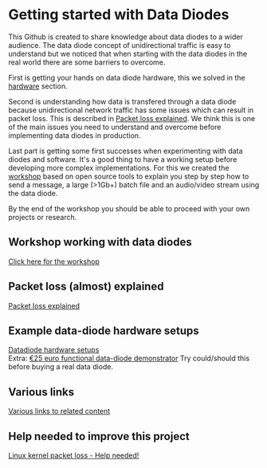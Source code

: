 # Getting started with Data Diodes

This Github is created to share knowledge about data diodes to a wider audience. The data diode concept of unidirectional traffic is easy to understand but we noticed that when starting with the data diodes in the real world there are some barriers to overcome.

First is getting your hands on data diode hardware, this we solved in the [hardware](datadiode_hardware_setups.md) section.

Second is understanding how data is transfered through a data diode because unidirectional network traffic has some issues which can result in packet loss. This is described in [Packet loss explained](packetloss_explained.md). We think this is one of the main issues you need to understand and overcome before implementing data diodes in production.

Last part is getting some first successes when experimenting with data diodes and software. It's a good thing to have a working setup before developing more complex implementations. For this we created the [workshop](workshop/readme.md) based on open source tools to explain you step by step how to send a message, a large (>1Gb+) batch file and an audio/video stream using the data diode.

By the end of the workshop you should be able to proceed with your own projects or research.

## Workshop working with data diodes
[Click here for the workshop](workshop/readme.md)

## Packet loss (almost) explained
[Packet loss explained](packetloss_explained.md)

## Example data-diode hardware setups
[Datadiode hardware setups](datadiode_hardware_setups.md) <br>
Extra: [€25 euro functional data-diode demonstrator](https://github.com/Vrolijk/OSDD/blob/main/examples/25_euro_data-diode_demonstator.md) Try could/should this before buying a real data diode.

## Various links 
[Various links to related content](external_content.md)

## Help needed to improve this project
[Linux kernel packet loss - Help needed!](https://github.com/Vrolijk/OSDD/issues/6)
